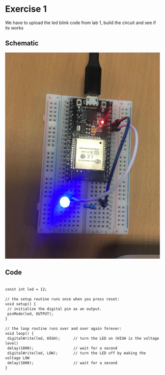 

# Exercise 1 
We have to upload the led blink code from lab 1, build the circuit and see if its works
## Schematic 
![Test Image](https://github.com/LamJustine/2020-B-Bad-and-Boudji/blob/main/lab/4/ex1/130448685_302881177654537_63442097216143856_n.jpg)

## Code
 ```Arduino
 
const int led = 12;
 
// the setup routine runs once when you press reset:
void setup() {                
  // initialize the digital pin as an output.
  pinMode(led, OUTPUT);     
}
 
// the loop routine runs over and over again forever:
void loop() {
  digitalWrite(led, HIGH);      // turn the LED on (HIGH is the voltage level)
  delay(1000);                  // wait for a second
  digitalWrite(led, LOW);       // turn the LED off by making the voltage LOW
  delay(1000);                  // wait for a second
}

```
